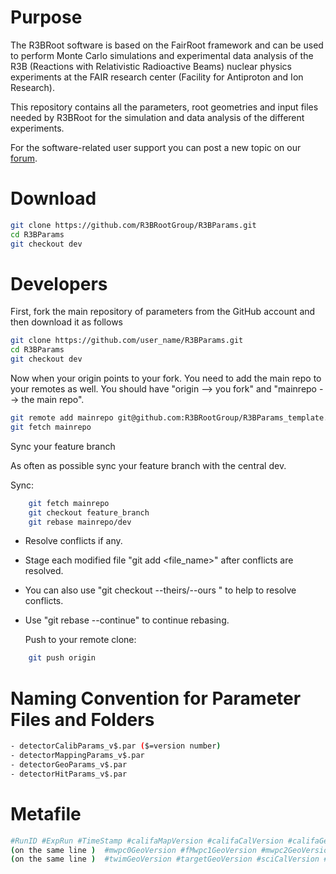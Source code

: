 # Purpose

The R3BRoot software is based on the FairRoot framework and can be used to perform Monte Carlo simulations and experimental data analysis of the R3B (Reactions with Relativistic Radioactive Beams) nuclear physics experiments at the FAIR research center (Facility for Antiproton and Ion Research).

This repository contains all the parameters, root geometries and input files needed by R3BRoot for the simulation and data analysis of the different experiments.

For the software-related user support you can post a new topic on our [forum](https://forum.gsi.de/index.php?t=index&cat=40&).

# Download

~~~bash
git clone https://github.com/R3BRootGroup/R3BParams.git
cd R3BParams
git checkout dev
~~~

# Developers

First, fork the main repository of parameters from the GitHub account and then download it as follows

~~~bash
git clone https://github.com/user_name/R3BParams.git
cd R3BParams
git checkout dev
~~~

Now when your origin points to your fork. You need to add the main repo to your remotes as well. You should have "origin --> you fork" and "mainrepo --> the main repo".

~~~bash
git remote add mainrepo git@github.com:R3BRootGroup/R3BParams_template.git
git fetch mainrepo
~~~

Sync your feature branch

As often as possible sync your feature branch with the central dev.

  Sync:
~~~bash
    git fetch mainrepo
    git checkout feature_branch
    git rebase mainrepo/dev
~~~
- Resolve conflicts if any.
- Stage each modified file "git add <file_name>" after conflicts are resolved.
- You can also use "git checkout --theirs/--ours " to help to resolve conflicts.
- Use "git rebase --continue" to continue rebasing.

  Push to your remote clone:
~~~bash
    git push origin
~~~


# Naming Convention for Parameter Files and Folders

~~~bash
- detectorCalibParams_v$.par ($=version number)
- detectorMappingParams_v$.par
- detectorGeoParams_v$.par
- detectorHitParams_v$.par
~~~

# Metafile

~~~bash
#RunID #ExpRun #TimeStamp #califaMapVersion #califaCalVersion #califaGeoVersion #gladFieldVersion #mwpc0CalVersion #fMwpc1CalVersion #mwpc2CalVersion #mwpc3CalVersion
(on the same line )  #mwpc0GeoVersion #fMwpc1GeoVersion #mwpc2GeoVersion #mwpc3GeoVersion #trimCalVersion #trimHitVersion #trimGeoVersion #twimCalVersion #twimHitVersion
(on the same line )  #twimGeoVersion #targetGeoVersion #sciCalVersion #tofCalVersion #tofHitVersion #tofGeoVersion #amsMapVersion #amsCalVersion
~~~
